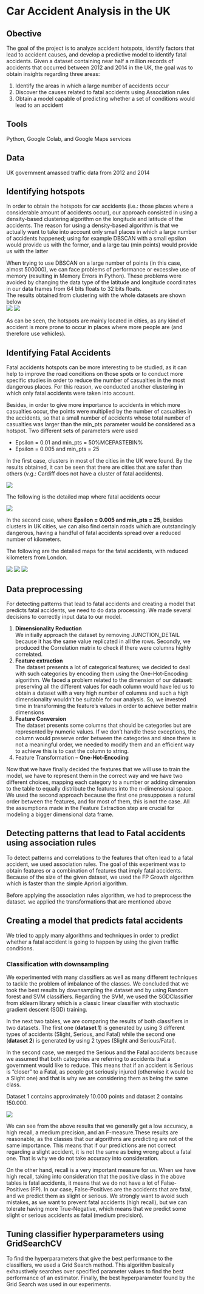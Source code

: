 # Car Accident Analysis in the UK
## Obective 
The goal of the project is to analyze accident hotspots, identify factors that lead to accident causes, and develop a predictive model to identify fatal accidents. Given a dataset containing near half a million records of accidents that occurred between 2012 and 2014 in the UK, the goal was to obtain insights regarding three areas:
 
1. Identify the areas in which a large number of accidents occur
2. Discover the causes related to fatal accidents using Association rules
3. Obtain a model capable of predicting whether a set of conditions would lead to an accident


## Tools

Python, Google Colab, and Google Maps services

## Data 
UK government amassed traffic data from 2012 and 2014


##  Identifying hotspots
In order to obtain the hotspots for car accidents (i.e.: those places where a considerable amount of accidents occur), our approach consisted in using a density-based clustering algorithm on the longitude and latitude of the accidents. The reason for using a density-based algorithm is that we actually want to take into account only small places in which a large number of accidents happened; using for example DBSCAN with a small epsilon would provide us with the former, and a large tau (min points) would provide us with the latter

When trying to use DBSCAN on a large number of points (in this case, almost 500000), we can face problems of performance or excessive use of memory (resulting in Memory Errors in Python). These problems were avoided by changing the data type of the latitude and longitude coordinates in our data frames from 64 bits floats to 32 bits floats.<br>
The results obtained from clustering with the whole datasets are shown below <br>
![](Images/hotspot.png)   ![](Images/hotspot3.png)


As can be seen, the hotspots are mainly located in cities, as any kind of accident is more prone to occur in places where more people are (and therefore use vehicles).

## Identifying Fatal Accidents 

Fatal accidents hotspots can be more interesting to be studied, as it can help to improve the road conditions on those spots or to conduct more specific studies in order to reduce the number of casualties in the most dangerous places. For this reason, we conducted another clustering in which only fatal accidents were taken into account. <br>

Besides, in order to give more importance to accidents in which more casualties occur, the points were multiplied by the number of casualties in the accidents, so that a small number of accidents whose total number of casualties was larger than the min_pts parameter would be considered as a hotspot. Two different sets of parameters were used
* Epsilon = 0.01 and min_pts = 50%MCEPASTEBIN%
* Epsilon = 0.005 and min_pts = 25

In the first case, clusters in most of the cities in the UK were found. By the results obtained, it can be seen that there are cities that are safer than others (v.g.: Cardiff does not have a cluster of fatal accidents). <br>

![](Images/eps0.01_minpts50.png)

The following is the detailed map where fatal accidents occur <br>

![](Images/eps0.01minpts50_detail.png)



In the second case, where **Epsilon = 0.005 and min_pts = 25**, besides clusters in UK cities, we can also find certain roads which are outstandingly dangerous, having a handful of fatal accidents spread over a reduced number of kilometers.

The following are the detailed maps for the fatal accidents, with reduced kilometers from London.

![](Images/eps0005_mpts_20_detail1.png)
![](Images/eps0005_mpts_20_detail2.png)
![](Images/eps0005_mpts_20_detail2.png)

## Data preprocessing 
For detecting patterns that lead to fatal accidents and creating a model that predicts fatal accidents, we need to do data processing. We made several decisions to correctly input data to our model. 
1. **Dimensionality Reduction** <br>
We initially approach the dataset by removing JUNCTION_DETAIL because it has the same value replicated in all the rows.
Secondly, we produced the Correlation matrix to check if there were columns highly correlated. 
2. **Feature extraction** <br>
The dataset presents a lot of categorical features; we decided to deal with such categories by encoding them using the One-Hot-Encoding algorithm. We faced a problem related to the dimension of our dataset: preserving all the different values for each column would have led us to obtain a dataset with a very high number of columns and such a high dimensionality wouldn’t be suitable for our analysis. So, we invested time in transforming the feature’s values in order to achieve better matrix dimensions
3. **Feature Conversion** <br>
The dataset presents some columns that should be categories but are represented by numeric values. If we don’t handle these exceptions, the column would preserve order between the categories and since there is not a meaningful order, we needed to modify them and an efficient way to achieve this is to cast the column to string.
4. Feature Transformation – **One-Hot-Encoding** <br> 

Now that we have finally decided the features that we will use to train the model, we have to represent them in the correct way and we have two different choices, mapping each category to a number or adding dimension to the table to equally distribute the features into the n-dimensional space. We used the second approach because the first one presupposes a natural order between the features, and for most of them, this is not the case. All the assumptions made in the Feature Extraction step are crucial for modeling a bigger dimensional data frame.


## Detecting patterns that lead to Fatal accidents using association rules

To detect patterns and correlations to the features that often lead to a fatal accident, we used association rules. The goal of this experiment was to obtain features or a combination of features that imply fatal accidents. Because of the size of the given dataset, we used the FP Growth algorithm which is faster than the simple Apriori algorithm.

Before applying the association rules algorithm, we had to preprocess the dataset. we applied the transformations that are mentioned above

## Creating a model that predicts fatal accidents
We tried to apply many algorithms and techniques in order to predict whether a fatal accident is going to happen by using the given traffic conditions.

### Classification with downsampling

We experimented with many classifiers as well as many different techniques to tackle the problem of imbalance of the classes. We concluded that we took the best results by downsampling the dataset and by using Random forest and SVM classifiers. Regarding the SVM, we used the SGDClassifier from sklearn library which is a classic linear classifier with stochastic gradient descent (SGD) training. <br>

In the next two tables, we are comparing the results of both classifiers in two datasets. The first one (**dataset 1**) is generated by using 3 different types of accidents (Slight, Serious, and Fatal) while the second one (**dataset 2**) is generated by using 2 types (Slight and Serious/Fatal).  <br> 

In the second case, we merged the Serious and the Fatal accidents because we assumed that both categories are referring to accidents that a government would like to reduce. This means that if an accident is Serious is “closer” to a Fatal, as people got seriously injured (otherwise it would be a Slight one) and that is why we are considering them as being the same class. <br>


Dataset 1 contains approximately 10.000 points and dataset 2 contains 150.000. <br>

![](Images/classisificationresults.png)



We can see from the above results that we generally get a low accuracy, a high recall, a medium precision, and an F-measure.These results are reasonable, as the classes that our algorithms are predicting are not of the same importance. This means that if our predictions are not correct regarding a slight accident, it is not the same as being wrong about a fatal one. That is why we do not take accuracy into consideration. <br>

On the other hand, recall is a very important measure for us. When we have high recall, taking into consideration that the positive class in the above tables is fatal accidents, it means that we do not have a lot of False-Positives (FP). In our case, False-Positives are the accidents that are fatal, and we predict them as slight or serious. We strongly want to avoid such mistakes, as we want to prevent fatal accidents (high recall), but we can tolerate having more True-Negative, which means that we predict some slight or serious accidents as fatal (medium precision).

## Tuning classifier hyperparameters using GridSearchCV

To find the hyperparameters that give the best performance to the classifiers, we used a Grid Search method. This algorithm basically exhaustively searches over specified parameter values to find the best performance of an estimator. Finally, the best hyperparameter found by the Grid Search was used in our experiments.



